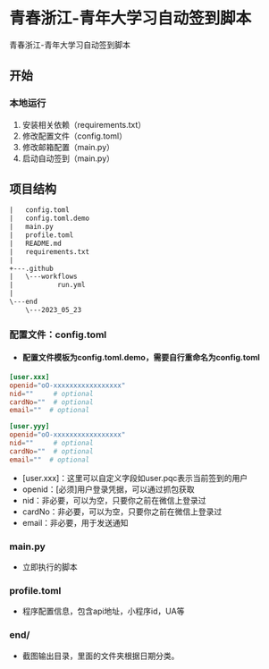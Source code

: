 # 青春浙江-青年大学习自动签到脚本

青春浙江-青年大学习自动签到脚本

## 开始

### 本地运行

1. 安装相关依赖（requirements.txt）
2. 修改配置文件（config.toml）
3. 修改邮箱配置（main.py）
4. 启动自动签到（main.py）





## 项目结构

```txt
|   config.toml
|   config.toml.demo
|   main.py
|   profile.toml
|   README.md
|   requirements.txt
|
+---.github
|   \---workflows
|           run.yml
|
\---end
    \---2023_05_23
```



### 配置文件：config.toml

- #### 配置文件模板为config.toml.demo，需要自行重命名为config.toml

```toml
[user.xxx]
openid="oO-xxxxxxxxxxxxxxxxx"
nid=""     # optional
cardNo=""  # optional
email=""  # optional

[user.yyy]
openid="oO-xxxxxxxxxxxxxxxxx"
nid=""     # optional
cardNo=""  # optional
email=""  # optional

```

- [user.xxx]：这里可以自定义字段如user.pqc表示当前签到的用户
- openid：[必须]用户登录凭据，可以通过抓包获取
- nid：非必要，可以为空，只要你之前在微信上登录过
- cardNo：非必要，可以为空，只要你之前在微信上登录过
- email：非必要，用于发送通知



### main.py

- 立即执行的脚本







### profile.toml

- 程序配置信息，包含api地址，小程序id，UA等



### end/

- 截图输出目录，里面的文件夹根据日期分类。

